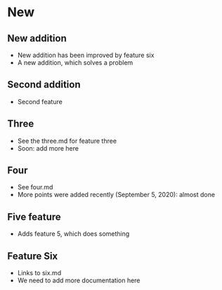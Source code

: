 # New

## New addition
- New addition has been improved by feature six
- A new addition, which solves a problem

## Second addition
- Second feature

## Three
- See the three.md for feature three
- Soon: add more here

## Four
- See four.md
- More points were added recently (September 5, 2020): almost done

## Five feature
- Adds feature 5, which does something

## Feature Six
- Links to six.md
- We need to add more documentation here
